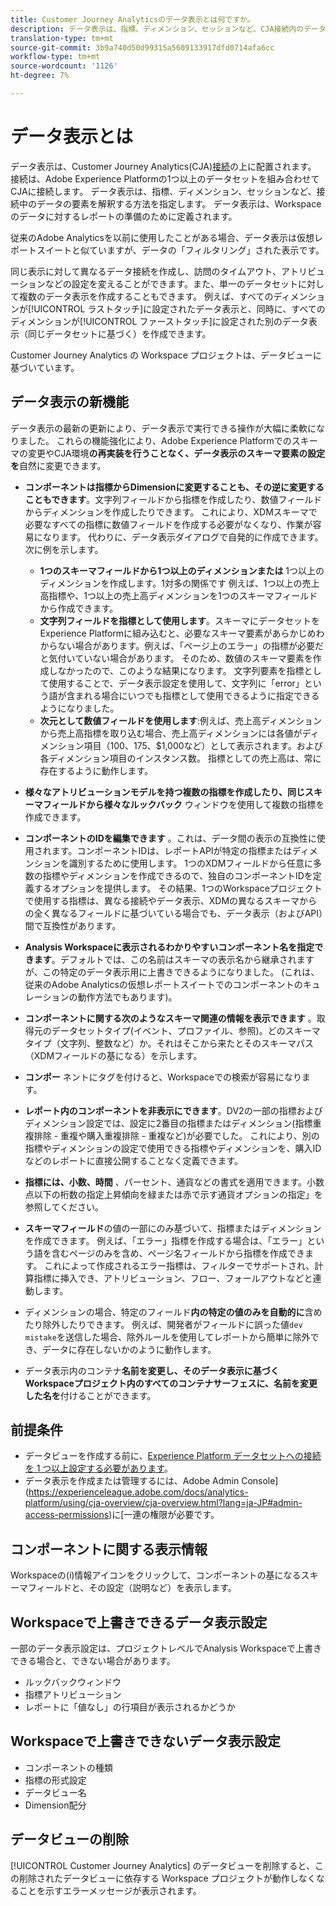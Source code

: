 ```yaml
---
title: Customer Journey Analyticsのデータ表示とは何ですか。
description: データ表示は、指標、ディメンション、セッションなど、CJA接続内のデータの要素を解釈する方法を指定します。
translation-type: tm+mt
source-git-commit: 3b9a740d50d99315a5609133917dfd0714afa6cc
workflow-type: tm+mt
source-wordcount: '1126'
ht-degree: 7%

---
```



# データ表示とは

データ表示は、Customer Journey Analytics(CJA)[接続](/help/connections/create-connection.md)の上に配置されます。 接続は、Adobe Experience Platformの1つ以上のデータセットを組み合わせてCJAに接続します。 データ表示は、指標、ディメンション、セッションなど、接続中のデータの要素を解釈する方法を指定します。 データ表示は、Workspaceのデータに対するレポートの準備のために定義されます。

従来のAdobe Analyticsを以前に使用したことがある場合、データ表示は仮想レポートスイートと似ていますが、データの「フィルタリング」された表示です。

同じ表示に対して異なるデータ接続を作成し、訪問のタイムアウト、アトリビューションなどの設定を変えることができます。また、単一のデータセットに対して複数のデータ表示を作成することもできます。 例えば、すべてのディメンションが[!UICONTROL ラストタッチ]に設定されたデータ表示と、同時に、すべてのディメンションが[!UICONTROL ファーストタッチ]に設定された別のデータ表示（同じデータセットに基づく）を作成できます。

Customer Journey Analytics の Workspace プロジェクトは、データビューに基づいています。

## データ表示の新機能

データ表示の最新の更新により、データ表示で実行できる操作が大幅に柔軟になりました。 これらの機能強化により、Adobe Experience Platformでのスキーマの変更やCJA環境&#x200B;**の再実装を行うことなく、データ表示のスキーマ要素の設定を**&#x200B;自然に変更できます。

* **コンポーネントは指標からDimensionに変更することも、その逆に変更することもできます**。文字列フィールドから指標を作成したり、数値フィールドからディメンションを作成したりできます。 これにより、XDMスキーマで必要なすべての指標に数値フィールドを作成する必要がなくなり、作業が容易になります。 代わりに、データ表示ダイアログで自発的に作成できます。 次に例を示します。
   * **1つのスキーマフィールドから1つ以上のディメンションまたは** 1つ以上のディメンションを作成します。1対多の関係です 例えば、1つ以上の売上高指標や、1つ以上の売上高ディメンションを1つのスキーマフィールドから作成できます。
   * **文字列フィールドを指標として使用します**。スキーマにデータセットをExperience Platformに組み込むと、必要なスキーマ要素があらかじめわからない場合があります。例えば、「ページ上のエラー」の指標が必要だと気付いていない場合があります。 そのため、数値のスキーマ要素を作成しなかったので、このような結果になります。 文字列要素を指標として使用することで、データ表示設定を使用して、文字列に「error」という語が含まれる場合にいつでも指標として使用できるように指定できるようになりました。
   * **次元として数値フィールドを使用します**:例えば、売上高ディメンションから売上高指標を取り込む場合、売上高ディメンションには各値がディメンション項目（$100、$175、$1,000など）として表示されます。および各ディメンション項目のインスタンス数。 指標としての売上高は、常に存在するように動作します。

* **様々なアトリビューションモデルを持つ複数の指標を作成したり、同じスキーマフィールドから様々なルックバック** ウィンドウを使用して複数の指標を作成できます。

* **コンポーネントのIDを編集できます** 。これは、データ間の表示の互換性に使用されます。コンポーネントIDは、レポートAPIが特定の指標またはディメンションを識別するために使用します。 1つのXDMフィールドから任意に多数の指標やディメンションを作成できるので、独自のコンポーネントIDを定義するオプションを提供します。 その結果、1つのWorkspaceプロジェクトで使用する指標は、異なる接続やデータ表示、XDMの異なるスキーマからの全く異なるフィールドに基づいている場合でも、データ表示（およびAPI）間で互換性があります。

* **Analysis Workspaceに表示されるわかりやすいコンポーネント名を指定できます**。デフォルトでは、この名前はスキーマの表示名から継承されますが、この特定のデータ表示用に上書きできるようになりました。 (これは、従来のAdobe Analyticsの仮想レポートスイートでのコンポーネントのキュレーションの動作方法でもあります)。

* **コンポーネントに関する次のようなスキーマ関連の情報を表示できます** 。取得元のデータセットタイプ(イベント、プロファイル、参照)。どのスキーマタイプ（文字列、整数など）か。それはそこから来たとそのスキーマパス（XDMフィールドの基になる）を示します。

* **コンポー** ネントにタグを付けると、Workspaceでの検索が容易になります。

* **レポート内のコンポーネントを非表示にできます**。DV2の一部の指標およびディメンション設定では、設定に2番目の指標またはディメンション(指標重複排除 - 重複や購入重複排除 - 重複など)が必要でした。 これにより、別の指標やディメンションの設定で使用できる指標やディメンションを、購入IDなどのレポートに直接公開することなく定義できます。

* **指標には、小数、時間** 、パーセント、通貨などの書式を適用できます。小数点以下の桁数の指定上昇傾向を緑または赤で示す通貨オプションの指定」を参照してください。

* **スキーマフィールド**&#x200B;の値の一部にのみ基づいて、指標またはディメンションを作成できます。 例えば、「エラー」指標を作成する場合は、「エラー」という語を含むページのみを含め、ページ名フィールドから指標を作成できます。 これによって作成されるエラー指標は、フィルターでサポートされ、計算指標に挿入でき、アトリビューション、フロー、フォールアウトなどと連動します。

* ディメンションの場合、特定のフィールド&#x200B;**内の特定の値のみを自動的に**&#x200B;含めたり除外したりできます。 例えば、開発者がフィールドに誤った値`dev mistake`を送信した場合、除外ルールを使用してレポートから簡単に除外でき、データに存在しないかのように動作します。

* データ表示内のコンテナ&#x200B;**名前を変更し、そのデータ表示に基づくWorkspaceプロジェクト内のすべてのコンテナサーフェスに、名前を変更した名を**&#x200B;付けることができます。

## 前提条件

* データビューを作成する前に、[Experience Platform データセットへの接続を 1 つ以上設定する必要があります](/help/connections/create-connection.md)。
* データ表示を作成または管理するには、Adobe Admin Console](https://experienceleague.adobe.com/docs/analytics-platform/using/cja-overview/cja-overview.html?lang=ja-JP#admin-access-permissions)に[一連の権限が必要です。

## コンポーネントに関する表示情報

Workspaceの(i)情報アイコンをクリックして、コンポーネントの基になるスキーマフィールドと、その設定（説明など）を表示します。

## Workspaceで上書きできるデータ表示設定

一部のデータ表示設定は、プロジェクトレベルでAnalysis Workspaceで上書きできる場合と、できない場合があります。

* ルックバックウィンドウ
* 指標アトリビューション
* レポートに「値なし」の行項目が表示されるかどうか

## Workspaceで上書きできないデータ表示設定

* コンポーネントの種類
* 指標の形式設定
* データビュー名
* Dimension配分

## データビューの削除

[!UICONTROL Customer Journey Analytics] のデータビューを削除すると、この削除されたデータビューに依存する Workspace プロジェクトが動作しなくなることを示すエラーメッセージが表示されます。
